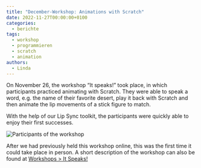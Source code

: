 ```yaml
---
title: "December-Workshop: Animations with Scratch"
date: 2022-11-27T00:00:00+0100
categories:
  - berichte
tags:
  - workshop
  - programmieren
  - scratch
  - animation
authors:
  - Linda
---
```

On November 26, the workshop “It speaks!” took place, in which participants practiced animating with Scratch.
They were able to speak a word, e.g. the name of their favorite desert, play it back with Scratch
and then animate the lip movements of a stick figure to match.

With the help of our Lip Sync toolkit, the participants were quickly able to enjoy their first successes.

![](/images/cms/teilnehmende.png "Participants of the workshop")

After we had previously held this workshop online, this was the first time it could take place in person.
A short description of the workshop can also be found at [Workshops > It Speaks!](https://coderdojo-schoeneweide.github.io/workshops/scratch-lippensynchronisation/)